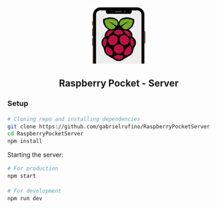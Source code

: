 <p align="center">
  <img width="130px" src="./docs/assets/logo.png">
  <h2 align="center">Raspberry Pocket - Server</h2>
</p>

### Setup

```bash
# Cloning repo and installing dependencies
git clone https://github.com/gabrielrufino/RaspberryPocketServer
cd RaspberryPocketServer
npm install
```

Starting the server:
```bash
# For production
npm start

# For development
npm run dev
```
